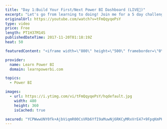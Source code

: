 ```yaml
---
title: "Day 1:Build Your First/Next Power BI Dashboard (LIVE🔴)"
excerpt: "Let's go from learning to doing! Join me for a 5 day challenge to build your first or next Power BI Dashboard. I will be going LIVE for 5 straight days, teaching a little bit each day, but focusing on answering your questions and helping you build your next dashboard. ==Complete Schedule Below== ∎ Day"
originalUrl: https://youtube.com/watch?v=tFmQqyqePsY
type: video
price: Free
length: PT1H37M14S
publishedDateTime: 2017-11-20T01:18:19Z
heat: 50

featuredContent: "<iframe width=\"800\" height=\"500\" frameborder=\"0\" src=\"https://www.youtube.com/embed/tFmQqyqePsY\" allow=\"accelerometer; autoplay; encrypted-media; gyroscope; picture-in-picture\" allowfullscreen></iframe>"

provider:
  name: Learn Power BI
  domain: learnpowerbi.com

topics:
  - Power BI

images:
  - url: https://i.ytimg.com/vi/tFmQqyqePsY/hqdefault.jpg
    width: 480
    height: 360
    isCached: true

secured: "YCPWwwUNY0fk+AjbViqmR00CsVRb6YfI9aMuwNj6RKCyMRxVrE47+9FpqKmPK/DjdmToD/4SEjHFzHvSkisUKuofo+BcnnDedGDG8HUnw+iQdt3HQI3pcWiSjMwTVdmuPjuQk/hL34b8aqMC6SFI5XJS3goUbEtb3UEeL19IkZw0Wv4LPwtGEQ2wQpaz7rGuGOoAxMnOtFB2EvJHxNDxThBevCaZJLhZ7GYwVJc9LJb0lIIQUn+4D8br/GAUmMr9YTJVbdeKNVyfwJoX3S2+HAdNKxgERVyZOWcNkPqsglmRonqBfVZ9rFSLhyNwIEnKBQQMq4i9RIuZJgICgMOrqKtW1jEaoF9zn5BvPcJfqGfgPs+FCLvGwiAsukrzkwDne4DqXJ5fBY2YkvtfHL/3yjBke4q8U5cSGtguVcBW9V0=;r466EvoUqQq6Bu3u9eB+0Q=="
---
```


